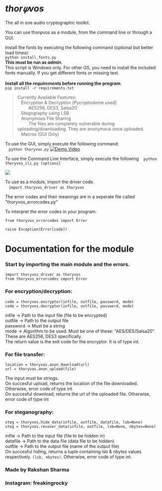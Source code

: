 # ***thor𝜓vos***
The all in one audio cryptographic toolkit.

You can use thor𝜓vos as a module, from the command line or through a GUI.

Install the fonts by executing the following command (optional but better load times):\
`python install_fonts.py` \
**This must be run as *admin*.**\
This script is Windows only. For other OS, you need to install the included fonts manually. If you get different fonts or missing text.\
\
**Install all the *requirements* before running the program**.\
`pip install -r requirements.txt`


> Currently Available Features:  \
&nbsp;&nbsp;&nbsp;Encryption & Decryption  [Pycryptodome used]\
&nbsp;&nbsp;&nbsp;&nbsp;&nbsp;&nbsp;&nbsp;&nbsp;&nbsp;AES256, DES3, Salsa20  \
&nbsp;&nbsp;&nbsp;Stegography using LSB\
&nbsp;&nbsp;&nbsp;Anonymous File Sharing\
&nbsp;&nbsp;&nbsp;&nbsp;&nbsp;&nbsp;&nbsp;&nbsp;&nbsp;The files are completely vulnerable during uploading/downloading. They are anonymous once uploaded.\
&nbsp;&nbsp;&nbsp;Macros (GUI Only)

To use the GUI, simply execute the following command:\
&nbsp;&nbsp;&nbsp;```python thoryvos.py```
[![Demo Video](https://i.imgur.com/BynAEz0.png)](https://www.youtube.com/watch?v=uIFjztawVHM&feature=youtu.be)

To use the Command Line Interface, simply execute the following
&nbsp;&nbsp;&nbsp;```python thoryvos_cli.py [options]```

![](https://i.imgur.com/8TsifwV.png)

To use as a module, import the driver code.\
&nbsp;&nbsp;&nbsp;```import thoryvos_driver as thoryvos```

The error codes and their meanings are in a seperate file called "thoryvos_errorcodes.py"

To interpret the error codes in your program:
```
from thoryvos_errorcodes import Error

raise Exception(Error[code])
```

# Documentation for the module
### Start by importing the main module and the errors.
```
import thoryvos_driver as thoryvos
from thoryvos_errorcodes import Error
```

### For encryption/decryption:
```
code = thoryvos.encryptor(infile, outfile, password, mode)
code = thoryvos.decryptor(infile, outfile, password, mode)
```
infile -> Path to the input file (file to be encrypted)\
outfile -> Path to the output file \
password -> Must be a string\
mode -> Algorithm to be used. Must be one of these: "AES/DES/Salsa20". These are AES256, DES3 specifically.\
The return value is the exit code for the encryptor. It is of type int.

### For file transfer:
```
location = thoryvos.anon_download(url)
url = thoryvos.anon_upload(file)
```
The input must be strings.\
On succesful upload, returns the location of the file downloaded. Otherwise, error code of type int\
On succesful download, returns the url of the uploaded file. Otherwise, error code of type int

### For steganography:
```
steg = thoryvos.hide_data(infile, outfile, datafile, lsb=None)
steg = thoryvos.recover_data(infile, outfile, lsb=None, nbytes=None)
```
infile -> Path to the input file (file to be hidden in)\
datafile -> Path to the data file (data file to be hidden)\
outfile -> Path to the output file (name of the output file)\
On succesful hiding, returns a tuple containing lsb & nbytes values respectively. `(lsb, nbytes)`. Otherwise, error code of type int.

### Made by Rakshan Sharma
### Instagram: freakingrocky
